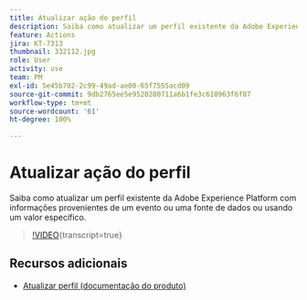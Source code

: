 ```yaml
---
title: Atualizar ação do perfil
description: Saiba como atualizar um perfil existente da Adobe Experience Platform com informações provenientes de um evento ou uma fonte de dados ou usando um valor específico.
feature: Actions
jira: KT-7313
thumbnail: 332112.jpg
role: User
activity: use
team: PM
exl-id: 5e45b702-2c99-49ad-ae00-65f7555acd09
source-git-commit: 9db2765ee5e9520280711a6b1fe3c618963f6f87
workflow-type: tm+mt
source-wordcount: '61'
ht-degree: 100%

---
```


# Atualizar ação do perfil

Saiba como atualizar um perfil existente da Adobe Experience Platform com informações provenientes de um evento ou uma fonte de dados ou usando um valor específico.

>[!VIDEO](https://video.tv.adobe.com/v/332112?learn=on){transcript=true}

## Recursos adicionais

* [Atualizar perfil (documentação do produto)](https://experienceleague.adobe.com/docs/journeys/using/building-journeys/about-journey-building/action-activities/update-profiles.html?lang=pt-BR#important-notes)

